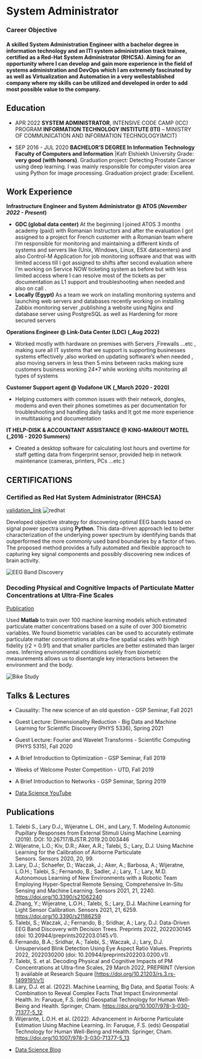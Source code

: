# System Administrator

### Career Objective
####   A skilled System Administration Engineer with a bachelor degree in information technology and an ITI system administration track trainee, certified as a Red-Hat System Administrator (RHCSA). Aiming for an opportunity where I can develop and gain more experience in the field of systems administration and DevOps which I am extremely fascinated by as well as Virtualization and Automation in a very wellestablished company where my skills can be utilized and developed in order to add most possible value to the company.

## Education
- APR 2022 
**SYSTEM ADMINISTRATOR**, INTENSIVE CODE CAMP (ICC) PROGRAM **INFORMATION 
TECHNOLOGY INSTITUTE (ITI)** – MINISTRY OF COMMUNICATION AND INFORMATION 
TECHNOLOGY(MCIT)
	       		
- SEP 2016 - JUL 2020 
**BACHELOR’S DEGREE In Information Technology Faculty of Computers and 
Information** |Kafr Elshiekh University 
Grade: **very good (with honors)**. 
Graduation project: Detecting Prostate Cancer using deep learning. 
I was mainly responsible for computer vision area using Python for image processing. Graduation 
project grade: Excellent.  			        		

## Work Experience
**Infrastructure Engineer and System Administrator @ ATOS (_November 2022 - Present_)**
- **GDC (global data center)**
At the beginning I joined ATOS 3 months academy (paid) with Romanian Instructors and after the 
evaluation I got assigned to a project for French customer with a Romanian team where I’m 
responsible for monitoring and maintaining a different kinds of systems and servers like (Unix, 
Windows, Linux, ESX datacenters) and also Control-M Application for job monitoring software 
and that was with limited access till I got assigned to shifts after second evaluation where I’m 
working on Service NOW ticketing system as before but with less limited access where I can 
resolve most of the tickets as per documentation as L1 support and troubleshooting when 
needed and also on call .
- **Locally (Egypt)**
As a team we work on installing monitoring systems and launching web servers and databases 
recently working on installing Zabbix monitoring server ,publishing a website using Nginx and 
database server using PostgreSQL as well as Hardening for more secured servers

**Operations Engineer @ Link-Data Center (LDC) (_Aug 2022)**
- Worked mostly with hardware on premises with Servers ,Firewalls …etc , making sure all IT systems 
that we support is supporting businesses systems effectively ,also worked on updating software’s 
when needed , also moving servers in less then 5 mins between racks making sure customers 
business working 24*7 while working shifts monitoring all types of systems 

**Customer Support agent @ Vodafone UK (_March 2020 - 2020)**
- Helping customers with common issues with their network, dongles, modems and even their phones 
sometimes as per documentation for troubleshooting and handling daily tasks and It got me more 
experience in multitasking and documentation 

**IT HELP-DISK & ACCOUNTANT ASSISTANCE @ KING-MARIOUT MOTEL (_2016 - 2020 Summers)**
- Created a desktop software for calculating lost hours and overtime for staff getting data from 
fingerprint sensor, provided help in network maintenance (cameras, printers, PCs …etc.)


## CERTIFICATIONS
### Certified as Red Hat System Administrator (RHCSA)
[validation_link](https://rhtapps.redhat.com/verify?certId=220-129-894) ![redhat](/assets/img/bike_study.jpeg)

Developed objective strategy for discovering optimal EEG bands based on signal power spectra using **Python**. This data-driven approach led to better characterization of the underlying power spectrum by identifying bands that outperformed the more commonly used band boundaries by a factor of two. The proposed method provides a fully automated and flexible approach to capturing key signal components and possibly discovering new indices of brain activity.

![EEG Band Discovery](/assets/img/eeg_band_discovery.jpeg)

### Decoding Physical and Cognitive Impacts of Particulate Matter Concentrations at Ultra-Fine Scales
[Publication](https://www.mdpi.com/1424-8220/22/11/4240)

Used **Matlab** to train over 100 machine learning models which estimated particulate matter concentrations based on a suite of over 300 biometric variables. We found biometric variables can be used to accurately estimate particulate matter concentrations at ultra-fine spatial scales with high fidelity (r2 = 0.91) and that smaller particles are better estimated than larger ones. Inferring environmental conditions solely from biometric measurements allows us to disentangle key interactions between the environment and the body.

![Bike Study](/assets/img/bike_study.jpeg)

## Talks & Lectures
- Causality: The new science of an old question - GSP Seminar, Fall 2021
- Guest Lecture: Dimensionality Reduction - Big Data and Machine Learning for Scientific Discovery (PHYS 5336), Spring 2021
- Guest Lecture: Fourier and Wavelet Transforms - Scientific Computing (PHYS 5315), Fall 2020
- A Brief Introduction to Optimization - GSP Seminar, Fall 2019
- Weeks of Welcome Poster Competition - UTD, Fall 2019
- A Brief Introduction to Networks - GSP Seminar, Spring 2019

- [Data Science YouTube](https://www.youtube.com/channel/UCa9gErQ9AE5jT2DZLjXBIdA)

## Publications
1. Talebi S., Lary D.J., Wijeratne L. OH., and Lary, T. Modeling Autonomic Pupillary Responses from External Stimuli Using Machine Learning (2019). DOI: 10.26717/BJSTR.2019.20.003446
2. Wijeratne, L.O.; Kiv, D.R.; Aker, A.R.; Talebi, S.; Lary, D.J. Using Machine Learning for the Calibration of Airborne Particulate Sensors. Sensors 2020, 20, 99.
3. Lary, D.J.; Schaefer, D.; Waczak, J.; Aker, A.; Barbosa, A.; Wijeratne, L.O.H.; Talebi, S.; Fernando, B.; Sadler, J.; Lary, T.; Lary, M.D. Autonomous Learning of New Environments with a Robotic Team Employing Hyper-Spectral Remote Sensing, Comprehensive In-Situ Sensing and Machine Learning. Sensors 2021, 21, 2240. https://doi.org/10.3390/s21062240
4. Zhang, Y.; Wijeratne, L.O.H.; Talebi, S.; Lary, D.J. Machine Learning for Light Sensor Calibration. Sensors 2021, 21, 6259. https://doi.org/10.3390/s21186259
5. Talebi, S.; Waczak, J.; Fernando, B.; Sridhar, A.; Lary, D.J. Data-Driven EEG Band Discovery with Decision Trees. Preprints 2022, 2022030145 (doi: 10.20944/preprints202203.0145.v1).
6. Fernando, B.A.; Sridhar, A.; Talebi, S.; Waczak, J.; Lary, D.J. Unsupervised Blink Detection Using Eye Aspect Ratio Values. Preprints 2022, 2022030200 (doi: 10.20944/preprints202203.0200.v1).
7. Talebi, S. et al. Decoding Physical and Cognitive Impacts of PM Concentrations at Ultra-fine Scales, 29 March 2022, PREPRINT (Version 1) available at Research Square [https://doi.org/10.21203/rs.3.rs-1499191/v1]
8. Lary, D.J. et al. (2022). Machine Learning, Big Data, and Spatial Tools: A Combination to Reveal Complex Facts That Impact Environmental Health. In: Faruque, F.S. (eds) Geospatial Technology for Human Well-Being and Health. Springer, Cham. https://doi.org/10.1007/978-3-030-71377-5_12
9. Wijerante, L.O.H. et al. (2022). Advancement in Airborne Particulate Estimation Using Machine Learning. In: Faruque, F.S. (eds) Geospatial Technology for Human Well-Being and Health. Springer, Cham. https://doi.org/10.1007/978-3-030-71377-5_13

- [Data Science Blog](https://medium.com/@shawhin)
